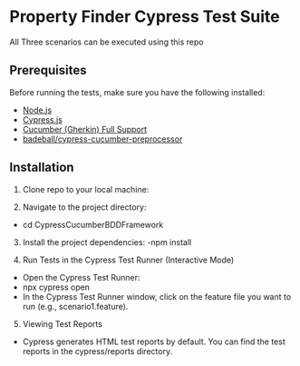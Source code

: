 # Property Finder Cypress Test Suite

All Three scenarios can be executed using this repo

## Prerequisites

Before running the tests, make sure you have the following installed:

- [Node.js](https://nodejs.org/)
- [Cypress.js](https://www.cypress.io/)
- [Cucumber (Gherkin) Full Support](https://marketplace.visualstudio.com/items?itemName=alexkrechik.cucumberautocomplete)
- [badeball/cypress-cucumber-preprocessor](https://github.com/badeball/cypress-cucumber-preprocessor)

## Installation

1. Clone repo to your local machine:

2. Navigate to the project directory:
- cd CypressCucumberBDDFramework

3. Install the project dependencies:
-npm install

4. Run Tests in the Cypress Test Runner (Interactive Mode)
- Open the Cypress Test Runner:
- npx cypress open
- In the Cypress Test Runner window, click on the feature file you want to run (e.g., scenario1.feature).

5. Viewing Test Reports
- Cypress generates HTML test reports by default. You can find the test reports in the cypress/reports directory.
